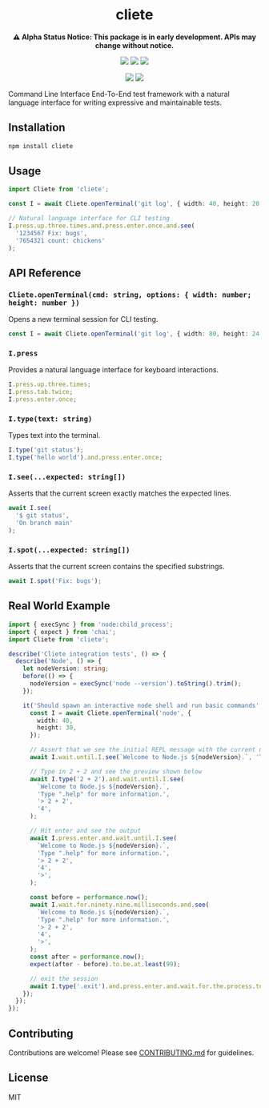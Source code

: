 <div align="center">
  <h1>cliete</h1>
  <p>
    <strong>⚠️ Alpha Status Notice: This package is in early development. APIs may change without notice.</strong>
  </p>
  <p>
    <a alt="NPM Version"><img src="https://img.shields.io/npm/v/cliete?style=social&logo=npm" /></a>
    <a alt="NPM Downloads"><img src="https://img.shields.io/npm/dw/cliete?style=social&logo=npm" /></a>
    <a alt="NPM Last Update"><img src="https://img.shields.io/npm/last-update/cliete?style=social&logo=npm" /></a>
  </p>
    <p>
    <a alt="Libraries.io dependency status for GitHub repo"><img src="https://img.shields.io/librariesio/github/wannabewayno/cliete?style=plastic" /></a>
    <a alt="GitHub Issues or Pull Requests"><img src="https://img.shields.io/github/issues/wannabewayno/cliete?style=plastic&logo=github" /></a>
  </p>
</div>

Command Line Interface End-To-End test framework with a natural language interface for writing expressive and maintainable tests.

## Installation

```bash
npm install cliete
```

## Usage
```typescript
import Cliete from 'cliete';

const I = await Cliete.openTerminal('git log', { width: 40, height: 20 });

// Natural language interface for CLI testing
I.press.up.three.times.and.press.enter.once.and.see(
  '1234567 Fix: bugs',
  '7654321 count: chickens'
);
```

## API Reference

### `Cliete.openTerminal(cmd: string, options: { width: number; height: number })`
Opens a new terminal session for CLI testing.

```typescript
const I = await Cliete.openTerminal('git log', { width: 80, height: 24 });
```

### `I.press`
Provides a natural language interface for keyboard interactions.

```typescript
I.press.up.three.times;
I.press.tab.twice;
I.press.enter.once;
```

### `I.type(text: string)`
Types text into the terminal.

```typescript
I.type('git status');
I.type('hello world').and.press.enter.once;
```

### `I.see(...expected: string[])`
Asserts that the current screen exactly matches the expected lines.

```typescript
await I.see(
  '$ git status',
  'On branch main'
);
```

### `I.spot(...expected: string[])`
Asserts that the current screen contains the specified substrings.

```typescript
await I.spot('Fix: bugs');
```

## Real World Example

```typescript
import { execSync } from 'node:child_process';
import { expect } from 'chai';
import Cliete from 'cliete';

describe('Cliete integration tests', () => {
  describe('Node', () => {
    let nodeVersion: string;
    before(() => {
      nodeVersion = execSync('node --version').toString().trim();
    });

    it('Should spawn an interactive node shell and run basic commands', async () => {
      const I = await Cliete.openTerminal('node', {
        width: 40,
        height: 30,
      });

      // Assert that we see the initial REPL message with the current node version
      await I.wait.until.I.see(`Welcome to Node.js ${nodeVersion}.`, 'Type ".help" for more information.', '>');

      // Type in 2 + 2 and see the preview shown below
      await I.type('2 + 2').and.wait.until.I.see(
        `Welcome to Node.js ${nodeVersion}.`,
        'Type ".help" for more information.',
        '> 2 + 2',
        '4',
      );

      // Hit enter and see the output
      await I.press.enter.and.wait.until.I.see(
        `Welcome to Node.js ${nodeVersion}.`,
        'Type ".help" for more information.',
        '> 2 + 2',
        '4',
        '>',
      );

      const before = performance.now();
      await I.wait.for.ninety.nine.milliseconds.and.see(
        `Welcome to Node.js ${nodeVersion}.`,
        'Type ".help" for more information.',
        '> 2 + 2',
        '4',
        '>',
      );
      const after = performance.now();
      expect(after - before).to.be.at.least(99);

      // exit the session
      await I.type('.exit').and.press.enter.and.wait.for.the.process.to.exit();
    });
  });
});
```

## Contributing

Contributions are welcome! Please see [CONTRIBUTING.md](CONTRIBUTING.md) for guidelines.

## License

MIT